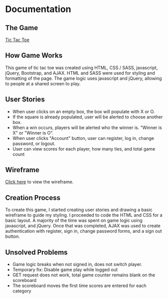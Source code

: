 # Documentation

## The Game

[Tic Tac Toe](http://seatuna.github.io/tic-tac-toe/index.html)

## How Game Works
This game of tic tac toe was created using HTML, CSS / SASS, javascript, jQuery,
Bootstrap, and AJAX. HTML and SASS were used for styling and formatting
of the page.  The game logic uses javascript and jQuery, allowing to people at
a shared screen to play.

## User Stories

* When user clicks on an empty box, the box will populate with X or O.
* If the square is already populated, user will be alerted to choose another box.
* When a win occurs, players will be alerted who the winner is. "Winner is X"
 or "Winner is O".
* When user clicks "Account" button, user can register, log in, change
password, or logout.
* User can view scores for each player, how many ties, and total game count

## Wireframe

[Click here](http://img.photobucket.com/albums/v53/chibi_ynm/wireframe_zpsvhjikgob.jpg) to view the wireframe.

## Creation Process

To create this game, I started creating user stories and drawing a basic
wireframe to guide my styling.  I proceeded to code the HTML and CSS for a
basic layout.  A majority of the time was spent on game logic using javascript,
and jQuery.  Once that was completed, AJAX was used to create authentication
with register, sign in, change password forms, and a sign out button.

## Unsolved Problems
* Game logic breaks when not signed in, does not switch player.
* Temporary fix: Disable game play while logged out
* GET request does not work, total game counter remains blank on the scoreboard
* The scoreboard moves the first time scores are entered for each category

